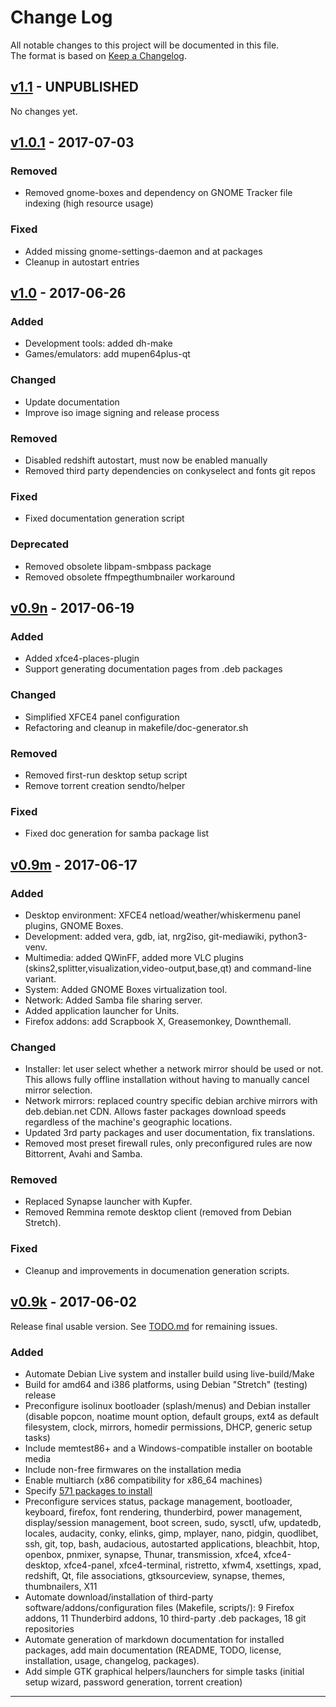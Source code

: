 # Change Log
All notable changes to this project will be documented in this file.  
The format is based on [Keep a Changelog](http://keepachangelog.com/).

## [v1.1](https://github.com/nodiscc/dbu/releases/tag/1.1) - UNPUBLISHED

No changes yet.

<!--
### Added
### Changed
### Removed
### Fixed
### Security
### Deprecated
-->

## [v1.0.1](https://github.com/nodiscc/dbu/releases/tag/1.0.1) - 2017-07-03

### Removed

 * Removed gnome-boxes and dependency on GNOME Tracker file indexing (high resource usage)

### Fixed

 * Added missing gnome-settings-daemon and at packages
 * Cleanup in autostart entries

## [v1.0](https://github.com/nodiscc/dbu/releases/tag/1.0) - 2017-06-26

### Added

 * Development tools: added dh-make
 * Games/emulators: add mupen64plus-qt

### Changed

 * Update documentation
 * Improve iso image signing and release process

### Removed

 * Disabled redshift autostart, must now be enabled manually
 * Removed third party dependencies on conkyselect and fonts git repos

### Fixed

 * Fixed documentation generation script

### Deprecated

 * Removed obsolete libpam-smbpass package
 * Removed obsolete ffmpegthumbnailer workaround


## [v0.9n](https://github.com/nodiscc/dbu/releases/tag/0.9n) - 2017-06-19

### Added

 * Added xfce4-places-plugin
 * Support generating documentation pages from .deb packages

### Changed

 * Simplified XFCE4 panel configuration
 * Refactoring and cleanup in makefile/doc-generator.sh

### Removed

 * Removed first-run desktop setup script
 * Remove torrent creation sendto/helper

### Fixed

 * Fixed doc generation for samba package list 



## [v0.9m](https://github.com/nodiscc/dbu/releases/tag/0.9m) - 2017-06-17

### Added

 * Desktop environment: XFCE4 netload/weather/whiskermenu panel plugins, GNOME Boxes.
 * Development: added vera, gdb, iat, nrg2iso, git-mediawiki, python3-venv.
 * Multimedia: added QWinFF, added more VLC plugins (skins2,splitter,visualization,video-output,base,qt) and command-line variant.
 * System: Added GNOME Boxes virtualization tool.
 * Network: Added Samba file sharing server.
 * Added application launcher for Units.
 * Firefox addons: add Scrapbook X, Greasemonkey, Downthemall.

### Changed

 * Installer: let user select whether a network mirror should be used or not. This allows fully offline installation without having to manually cancel mirror selection.
 * Network mirrors: replaced country specific debian archive mirrors with deb.debian.net CDN. Allows faster packages download speeds regardless of the machine's geographic locations.
 * Updated 3rd party packages and user documentation, fix translations.
 * Removed most preset firewall rules, only preconfigured rules are now Bittorrent, Avahi and Samba.

### Removed

 * Replaced Synapse launcher with Kupfer.
 * Removed Remmina remote desktop client (removed from Debian Stretch).

### Fixed

 * Cleanup and improvements in documenation generation scripts.

## [v0.9k](https://github.com/nodiscc/dbu/releases/tag/0.9k) - 2017-06-02

Release final usable version. See [TODO.md](TODO.md) for remaining issues.

### Added

* Automate Debian Live system and installer build using live-build/Make
* Build for amd64 and i386 platforms, using Debian "Stretch" (testing) release
* Preconfigure isolinux bootloader (splash/menus) and Debian installer (disable popcon, noatime mount option, default groups, ext4 as default filesystem, clock, mirrors, homedir permissions, DHCP, generic setup tasks)
* Include memtest86+ and a Windows-compatible installer on bootable media
* Include non-free firmwares on the installation media
* Enable multiarch (x86 compatibility for x86_64 machines)
* Specify [571 packages to install](https://github.com/nodiscc/dbu/blob/master/doc/packages.md)
* Preconfigure services status, package management, bootloader, keyboard, firefox, font rendering, thunderbird, power management, display/session management, boot screen, sudo, sysctl, ufw, updatedb, locales, audacity, conky, elinks, gimp, mplayer, nano, pidgin, quodlibet, ssh, git, top, bash, audacious, autostarted applications, bleachbit, htop, openbox, pnmixer, synapse, Thunar, transmission, xfce4, xfce4-desktop, xfce4-panel, xfce4-terminal, ristretto, xfwm4, xsettings, xpad, redshift, Qt, file associations, gtksourceview, synapse, themes, thumbnailers, X11
* Automate download/installation of third-party software/addons/configuration files (Makefile, scripts/): 9 Firefox addons, 11 Thunderbird addons, 10 third-party .deb packages, 18 git repositories
* Automate generation of markdown documentation for installed packages, add main documentation (README, TODO, license, installation, usage, changelog, packages).
* Add simple GTK graphical helpers/launchers for simple tasks (initial setup wizard, password generation, torrent creation)

------------------------------------------------------------------
